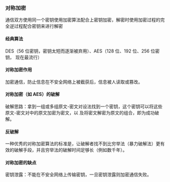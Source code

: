 ### 对称加密

通信双方使用同一个密钥使用加密算法配合上密钥加密，解密时使用加密过程的完全逆过程配合密钥来进行解密

#### 经典算法

DES（56 位密钥，密钥太短⽽逐渐被弃⽤）、AES（128 位、192 位、256 位密钥，
现在最流⾏）

#### 对称加密作⽤
加密通信，防⽌信息在不安全⽹络上被截获后，信息被⼈读取或篡改。
#### 对称加密（如 AES）的破解
破解思路：拿到⼀组或多组原⽂-密⽂对设法找到⼀个密钥，这个密钥可以将这些原⽂-密⽂对中的原⽂加密为密⽂，以
及将密⽂解密为原⽂的组合，即为成功破解。

#### 反破解
⼀种优秀的对称加密算法的标准是，让破解者找不到⽐穷举法（暴⼒破解法）更有效的破解⼿段，并且穷举法的破解时间⾜够⻓（例如数千年）。

#### 对称加密的缺点
密钥泄露：不能在不安全⽹络上传输密钥，⼀旦密钥泄露则加密通信失败。

